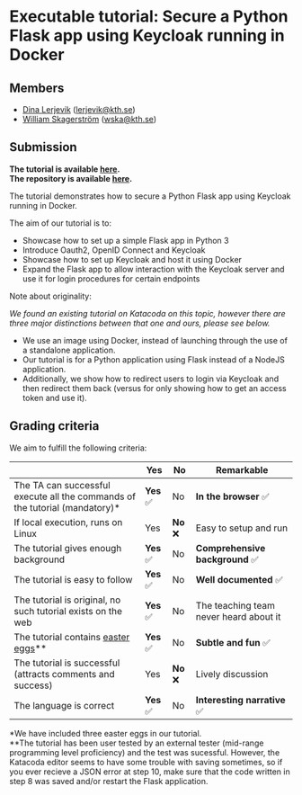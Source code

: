 # Executable tutorial: Secure a Python Flask app using Keycloak running in Docker
 
## Members
- [Dina Lerjevik](https://github.com/dmariel) (lerjevik@kth.se)
- [William Skagerström](https://github.com/wska) (wska@kth.se)

## Submission

**The tutorial is available [here](https://www.katacoda.com/wska/scenarios/add-login-to-python-flask-app-using-keycloak).** </br>
**The repository is available [here](https://github.com/wska/katacoda-scenarios/tree/main/add-login-to-python-flask-app-using-keycloak).**

The tutorial demonstrates how to secure a Python Flask app using Keycloak running in Docker.

The aim of our tutorial is to:

* Showcase how to set up a simple Flask app in Python 3
* Introduce Oauth2, OpenID Connect and Keycloak
* Showcase how to set up Keycloak and host it using Docker
* Expand the Flask app to allow interaction with the Keycloak server and use it for login procedures for certain endpoints
 
Note about originality: 

*We found an existing tutorial on Katacoda on this topic, however there are three major distinctions between that one and ours, please see below.*

* We use an image using Docker, instead of launching through the use of a standalone application. 
* Our tutorial is for a Python application using Flask instead of a NodeJS application.
* Additionally, we show how to redirect users to login via Keycloak and then redirect them back (versus for only showing how to get an access token and use it). 

## Grading criteria

We aim to fulfill the following criteria:

|                                             | Yes | No | Remarkable |
|-------------------------------------------- | ----|----|-------------|
|The TA can successful execute all the commands of the tutorial (mandatory)* | **Yes** ✅| No | **In the browser** ✅|
|If local execution, runs on Linux | Yes | **No** ❌| Easy to setup and run  |
|The tutorial gives enough background | **Yes** ✅| No | **Comprehensive background** ✅|
|The tutorial is easy to follow  | **Yes** ✅ | No | **Well documented** ✅|
|The tutorial is original, no such tutorial exists on the web | **Yes** ✅ | No | The teaching team never heard about it |
|The tutorial contains [easter eggs](https://github.com/OrkoHunter/python-easter-eggs)** | **Yes** ✅ | No | **Subtle and fun** ✅|
|The tutorial is successful (attracts comments and success) | Yes | **No** ❌| Lively discussion |
|The language is correct | **Yes** ✅| No | **Interesting narrative** ✅ |

*We have included three easter eggs in our tutorial. </br>
**The tutorial has been user tested by an external tester (mid-range programming level proficiency) and the test was sucessful. However, the Katacoda editor seems to have some trouble with saving sometimes, so if you ever recieve a JSON error at step 10, make sure that the code written in step 8 was saved and/or restart the Flask application.
